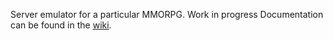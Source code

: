 Server emulator for a particular MMORPG. Work in progress
Documentation can be found in the [wiki](https://github.com/kukfa/mmoserver/wiki).
